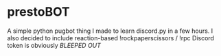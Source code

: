 # prestoBOT
A simple python pugbot thing I made to learn discord.py in a few hours.
I also decided to include reaction-based !rockpaperscissors / !rpc
Discord token is obviously *BLEEPED OUT*
